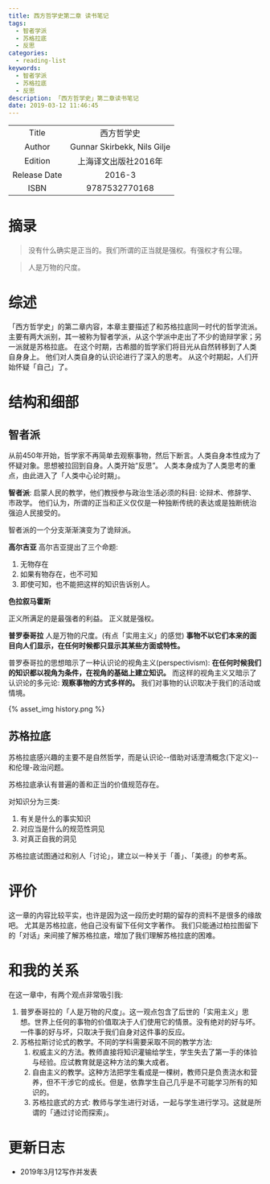 ```yaml
---
title: 西方哲学史第二章 读书笔记
tags:
  - 智者学派
  - 苏格拉底
  - 反思
categories:
  - reading-list
keywords:
  - 智者学派
  - 苏格拉底
  - 反思
description: 「西方哲学史」第二章读书笔记
date: 2019-03-12 11:46:45
---
```





|  |  |
|:-------------:|:--:|
|Title          | 西方哲学史  |
|Author        | Gunnar Skirbekk, Nils Gilje |
|Edition       | 上海译文出版社2016年 |
|Release Date  | 2016-3 |
|ISBN          | 9787532770168 |


# 摘录

> 没有什么确实是正当的。我们所谓的正当就是强权。有强权才有公理。

> 人是万物的尺度。

# 综述

「西方哲学史」的第二章内容，本章主要描述了和苏格拉底同一时代的哲学流派。
主要有两大派别，其一被称为智者学派，从这个学派中走出了不少的诡辩学家；另一派就是苏格拉底。
在这个时期，古希腊的哲学家们将目光从自然转移到了人类自身身上。
他们对人类自身的认识论进行了深入的思考。
从这个时期起，人们开始怀疑「自己」了。

# 结构和细部

## 智者派

从前450年开始，哲学家不再简单去观察事物，然后下断言。人类自身本性成为了怀疑对象。思想被拉回到自身。人类开始“反思”。
人类本身成为了人类思考的重点，由此进入了「人类中心论时期」。

**智者派**: 启蒙人民的教学，他们教授参与政治生活必须的科目: 论辩术、修辞学、市政学。
他们认为，所谓的正当和正义仅仅是一种独断传统的表达或是独断统治强迫人民接受的。

智者派的一个分支渐渐演变为了诡辩派。

**高尔吉亚**
高尔吉亚提出了三个命题:
1. 无物存在
2. 如果有物存在，也不可知
3. 即使可知，也不能把这样的知识告诉别人。


**色拉叙马霍斯**

正义所满足的是最强者的利益。
正义就是强权。

**普罗泰哥拉**
人是万物的尺度。(有点「实用主义」的感觉)
**事物不以它们本来的面目向人们显示，在任何时候都只显示其某些方面或特性。**

普罗泰哥拉的思想暗示了一种认识论的视角主义(perspectivism): **在任何时候我们的知识都以视角为条件，在视角的基础上建立知识。**
而这样的视角主义又暗示了认识论的多元论: **观察事物的方式多样的。**
我们对事物的认识取决于我们的活动或情境。

{% asset_img history.png %}


## 苏格拉底

苏格拉底感兴趣的主要不是自然哲学，而是认识论--借助对话澄清概念(下定义)--和伦理-政治问题。

苏格拉底承认有普遍的善和正当的价值规范存在。

对知识分为三类:
1. 有关是什么的事实知识
2. 对应当是什么的规范性洞见
3. 对真正自我的洞见

苏格拉底试图通过和别人「讨论」，建立以一种关于「善」、「美德」的参考系。

#  评价

这一章的内容比较平实，也许是因为这一段历史时期的留存的资料不是很多的缘故吧。
尤其是苏格拉底，他自己没有留下任何文字著作。
我们只能通过柏拉图留下的「对话」来间接了解苏格拉底，增加了我们理解苏格拉底的困难。

# 和我的关系

在这一章中，有两个观点非常吸引我:
1. 普罗泰哥拉的「人是万物的尺度」。这一观点包含了后世的「实用主义」思想。世界上任何的事物的价值取决于人们使用它的情景。没有绝对的好与坏。一件事的好与坏，只取决于我们自身对这件事的反应。
2. 苏格拉斯讨论式的教学。不同的学科需要采取不同的教学方法:
    1. 权威主义的方法。教师直接将知识灌输给学生，学生失去了第一手的体验与经验。应试教育就是这种方法的集大成者。
    2. 自由主义的教学。这种方法把学生看成是一棵树，教师只是负责浇水和营养，但不干涉它的成长。但是，依靠学生自己几乎是不可能学习所有的知识的。
    3. 苏格拉底式的方式: 教师与学生进行对话，一起与学生进行学习。这就是所谓的「通过讨论而探索」。


# 更新日志

- 2019年3月12写作并发表
